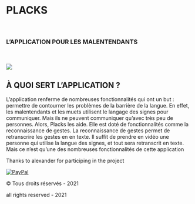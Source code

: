 <strong><h1>PLACKS</h1></strong>
<br>
<h3>L’APPLICATION POUR LES MALENTENDANTS </h3>
<br>
<br>
<img src="https://forthebadge.com/images/badges/made-with-swift.svg">

<br>
<h2>À QUOI SERT L’APPLICATION ?</h2>

L’application renferme de nombreuses fonctionnalités qui ont un but : permettre de contourner les problèmes de la barrière de la langue. En effet, les malentendants et les muets utilisent le langage des signes pour communiquer. Mais ils ne peuvent communiquer qu’avec très peu de personnes. Alors, Placks les aide. Elle est doté de fonctionnalités comme la reconnaissance de gestes. La reconnaissance de gestes permet de retranscrire les gestes en en texte. Il suffit de prendre en vidéo une personne qui utilise la langue des signes, et tout sera retranscrit en texte. 
Mais ce n’est qu’une des nombreuses fonctionnalités de cette application

Thanks to alexander for participing in the project

[![PayPal](https://img.shields.io/badge/paypal-donate-yellow.svg)](https://paypal.me/pools/c/8fifeApVub)  

© Tous droits réservés - 2021

all rights reserved - 2021


